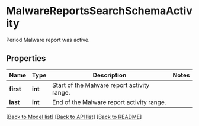 # MalwareReportsSearchSchemaActivity

Period Malware report was active.

## Properties
Name | Type | Description | Notes
------------ | ------------- | ------------- | -------------
**first** | **int** | Start of the Malware report activity range. | 
**last** | **int** | End of the Malware report activity range. | 

[[Back to Model list]](../README.md#documentation-for-models) [[Back to API list]](../README.md#documentation-for-api-endpoints) [[Back to README]](../README.md)


